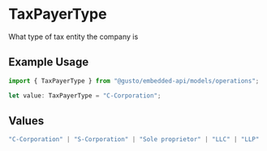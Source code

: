 # TaxPayerType

What type of tax entity the company is

## Example Usage

```typescript
import { TaxPayerType } from "@gusto/embedded-api/models/operations";

let value: TaxPayerType = "C-Corporation";
```

## Values

```typescript
"C-Corporation" | "S-Corporation" | "Sole proprietor" | "LLC" | "LLP" | "Limited partnership" | "Co-ownership" | "Association" | "Trusteeship" | "General partnership" | "Joint venture" | "Non-Profit"
```